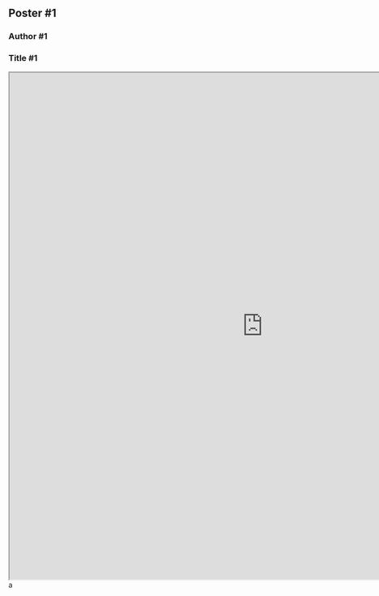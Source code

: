 ## Poster #1
### Author #1
### Title #1

<head>
  
<!-- <iframe src="/CSW21/Poster/a0poster.pdf" width="1000" height="1000" type="application/pdf"></iframe> -->
<iframe src="https://docs.google.com/gview?embedded=true&url=http://docs-dibris.github.io/CSW21/Poster/a0poster.pdf" width="1000" height="1000" type="application/pdf"></iframe>
  
  
  
  
<script src="https://utteranc.es/client.js" 
repo="docs-dibris/CSW21" 
issue-term="poster1" 
theme="github-light" 
crossorigin="anonymous" 
async>
</script>

</head>a
